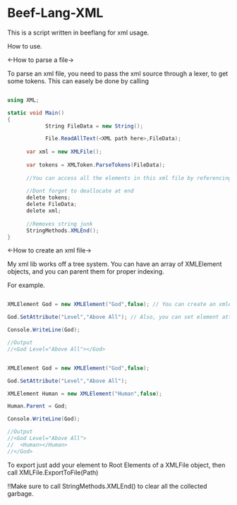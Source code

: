 # Beef-Lang-XML
This is a script written in beeflang for xml usage.

How to use.

<-How to parse a file->

To parse an xml file, you need to pass the xml source through a lexer, to get some tokens. This can easely be done by calling

```csharp

using XML;

static void Main()
{
			String FileData = new String();

			File.ReadAllText(<XML path here>,FileData);
      
      var xml = new XMLFile();
      
      var tokens = XMLToken.ParseTokens(FileData);
      
      //You can access all the elements in this xml file by referencing "RootElements"
      
      //Dont forget to deallocate at end
      delete tokens;
      delete FileData;
      delete xml;
      
      //Removes string junk
      StringMethods.XMLEnd();
}

```

<-How to create an xml file->

My xml lib works off a tree system. You can have an array of XMLElement objects, and you can parent them for proper indexing.

For example.

```csharp

XMLElement God = new XMLElement("God",false); // You can create an xmlelement with the parameters (Name, Collapsed)

God.SetAttribute("Level","Above All"); // Also, you can set element attributes by calling SetAttribute (Attribute Name, Attribute Value)

Console.WriteLine(God);

//Output
//<God Level="Above All"></God>

```

```csharp

XMLElement God = new XMLElement("God",false); 

God.SetAttribute("Level","Above All"); 

XMLElement Human = new XMLElement("Human",false); 

Human.Parent = God;

Console.WriteLine(God);

//Output
//<God Level="Above All">
//  <Human></Human>
//</God>

```

To export just add your element to Root Elements of a XMLFile object, then call XMLFile.ExportToFile(Path)

!!Make sure to call StringMethods.XMLEnd() to clear all the collected garbage.
